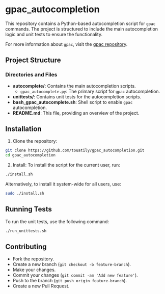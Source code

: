 # gpac_autocompletion
This repository contains a Python-based autocompletion script for `gpac` commands. The project is structured to include the main autocompletion logic and unit tests to ensure the functionality.

For more information about `gpac`, visit the [gpac repository](https://github.com/gpac/gpac).

## Project Structure

### Directories and Files

- **autocomplete/**: Contains the main autocompletion scripts.
  - `gpac_autocomplete.py`: The primary script for `gpac` autocompletion.
- **unittests/**: Contains unit tests for the autocompletion scripts.
- **bash_gpac_autocomplete.sh**: Shell script to enable `gpac` autocompletion.
- **README.md**: This file, providing an overview of the project.

## Installation

1. Clone the repository:
```sh
git clone https://github.com/touatily/gpac_autocompletion.git
cd gpac_autocompletion
```

2. Install:
To install the script for the current user, run:
```sh
./install.sh
```

Alternatively, to install it system-wide for all users, use:
```sh
sudo ./install.sh
```


## Running Tests
To run the unit tests, use the following command:

```sh
./run_unittests.sh
```

## Contributing
- Fork the repository.
- Create a new branch (`git checkout -b feature-branch`).
- Make your changes.
- Commit your changes (`git commit -am 'Add new feature'`).
- Push to the branch (`git push origin feature-branch`).
- Create a new Pull Request.